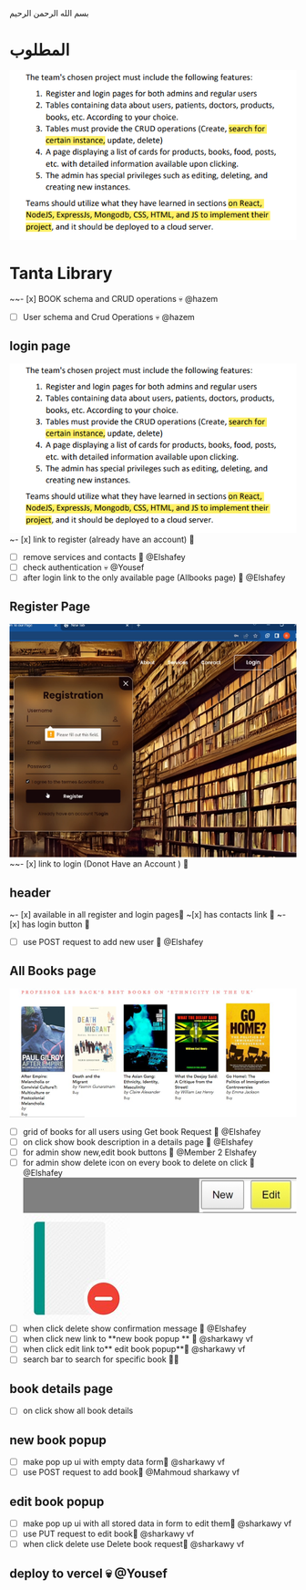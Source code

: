بسم الله الرحمن الرحيم


# المطلوب 
![Alt text](assets/Pasted%20image%2020230518101208.png)

# Tanta Library
~~- [x]  BOOK schema and  CRUD operations 💀 @hazem 
- [ ] User schema and Crud Operations 💀 @hazem

## login  page
![Alt text](assets/Pasted%20image%2020230518101208.png)
~- [x] link to register (already have an account) 🥸
- [ ] remove services and contacts 🥸  @Elshafey
- [ ] check authentication 💀 @Yousef
- [ ] after login link to  the only available page (Allbooks page) 🥸 @Elshafey
## Register Page
![Alt text](assets/Pasted%20image%2020230518091332.png)
~~- [x] link to login (Donot Have an Account ) 🥸 
## header 
~- [x] available in all register and login pages🥸 
~[x]   has contacts link 🥸 
~- [x] has login button  🥸 
- [ ] use POST request to add new user  🥸 @Elshafey
## All Books page
![Alt text](assets/Pasted%20image%2020230518093550.png)
- [ ] grid of books for all users using Get book Request 🥸  @Elshafey
- [ ] on click show book description in a details page  🥸 @Elshafey
- [ ] for  admin show new,edit book buttons  🥸 @Member 2 Elshafey
- [ ] for admin show delete icon on every book to delete on click 🥸 @Elshafey
![Alt text](assets/Pasted%20image%2020230518100338.png)
![Alt text](assets/Pasted%20image%2020230518100427.png)
- [ ] when click delete show confirmation message 🥸 @Elshafey
- [ ] when click new link to **new  book popup ** 🥸 @sharkawy vf 
- [ ] when click edit link to** edit book popup**🥸 @sharkawy vf
- [ ] search bar to search for specific book  🥸💀
## book details page
- [ ] on click show all book details
## new  book popup  
- [ ] make pop up ui with empty data  form🥸 @sharkawy vf
- [ ] use POST request to add book🥸 @Mahmoud sharkawy vf
## edit book popup 
- [ ] make pop up ui with all stored data in form to edit them🥸 @sharkawy vf
- [ ] use PUT request to edit book🥸 @sharkawy vf 
- [ ] when click delete use Delete book request🥸 @sharkawy vf 

## deploy to vercel  💀 @Yousef



